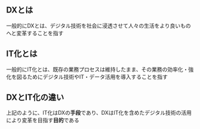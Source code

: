 ## DXとは
一般的にDXとは、デジタル技術を社会に浸透させて人々の生活をより良いものへと変革することを指す
## IT化とは
一般的にIT化とは、既存の業務プロセスは維持したまま、その業務の効率化・強化を図るためにデジタル技術やIT・データ活用を導入することを指す
## DXとIT化の違い
上記のように、IT化はDXの**手段**であり、DXはIT化を含めたデジタル技術の活用により変革を目指す**目的**である
